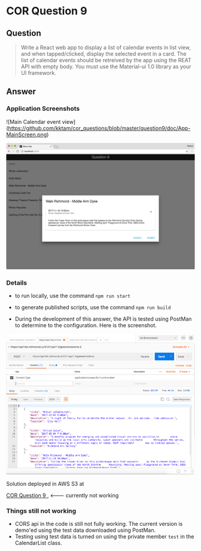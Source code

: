 # COR Question 9

## Question

> Write a React web app to display a list of calendar events in list view, 
> and when tapped/clicked, display the selected event in a card. The list of 
> calendar events should be retreived by the app using the REAT API with empty body.
> You must use the Material-ui 1.0 library as your UI framework.

## Answer

### Application Screenshots

![Main Calendar event view]
(https://github.com/kktam/cor_questions/blob/master/question9/doc/App-MainScreen.png)

![Calendar card popped up](https://github.com/kktam/cor_questions/blob/master/question9/doc/App-CalendarCard.png)

### Details

- to run locally, use the command ` npm run start `
- to generate published scripts, use the command ` npm run build `

- During the development of this answer, the API is tested using PostMan to determine to the configuration. Here is the screenshot.

![API testing screenshot with PostMan](https://github.com/kktam/cor_questions/blob/master/question9/doc/API-trial-1.png)

Solution deployed in AWS S3
at

[COR Question 9 ](https://s3-us-west-2.amazonaws.com/kt-cor/question9/index.html)  , <--- currently not working

### Things still not working

- CORS api in the code is still not fully working. The current version is demo'ed using the test data downloaded using PostMan. 
- Testing using test data is turned on using the private member ` test ` in the CalendarList class.
